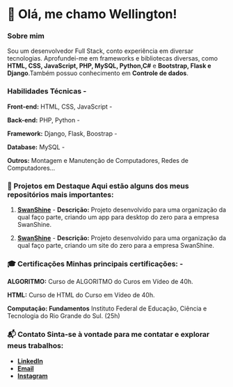 # 👋 Olá, me chamo Wellington! 


### Sobre mim 
Sou um desenvolvedor Full Stack, conto experiência em diversar tecnologias. Aprofundei-me em frameworks e bibliotecas diversas, como **HTML, CSS, JavaScript, PHP, MySQL, Python,C#** e **Bootstrap, Flask e Django**.Também possuo conhecimento em **Controle de dados**.

### Habilidades Técnicas -

**Front-end:** HTML, CSS, JavaScript -

**Back-end:** PHP, Python - 

**Framework:** Django, Flask, Boostrap -

**Database:** MySQL - 

**Outros:** Montagem e Manutenção de Computadores, Redes de Computadores...
 
### 🌟 Projetos em Destaque Aqui estão alguns dos meus repositórios mais importantes: 
1. [**SwanShine**](https://github.com/SwanShine/App-Desktop) -
     **Descrição:** Projeto desenvolvido para uma organização da qual faço parte, criando um app para desktop do zero para a empresa SwanShine.
   
 2.  [**SwanShine**](https://github.com/SwanShine/Site-SwanShine) -
     **Descrição:** Projeto desenvolvido para uma organização da qual faço parte, criando um site do zero para a empresa SwanShine.
   
### 🎓 Certificações Minhas principais certificações: -

**ALGORITMO:** Curso de ALGORITMO do Curos em Vídeo de 40h.

 **HTML:** Curso de HTML do Curso em Vídeo de 40h.
 
**Computação: Fundamentos** Instituto Federal de Educação, Ciência e Tecnologia do Rio Grande do Sul. (25h)

### 📬 Contato Sinta-se à vontade para me contatar e explorar meus trabalhos: 
- [**LinkedIn**](https://www.linkedin.com/in/wellington-ayres-96022a25a/) 
- [**Email**](mailto:wlayres07@gmail.com)
- [**Instagram**](https://www.instagram.com/_well_ayres_/)
